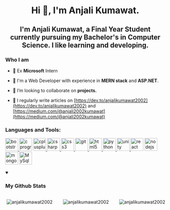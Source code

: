 <h1 align="center">Hi 👋, I'm Anjali Kumawat.</h1>

<h2 align="center">I'm Anjali Kumawat, a Final Year Student currently pursuing my Bachelor's in Computer Science. I like learning and developing.</h2>

### Who I am
- 🌟 Ex **Microsoft** Intern
  
- 🌱 I'm a Web Developer with experience in **MERN stack** and **ASP.NET**.

- 👯 I’m looking to collaborate on **projects.**

- 📝 I regularly write articles on [https://dev.to/anjalikumawat2002](https://dev.to/anjalikumawat2002) and [https://medium.com/@anjali2002kumawat](https://medium.com/@anjali2002kumawat)





<h3 align="left">Languages and Tools:</h3>






<p align="left"> <a href="https://getbootstrap.com" target="_blank" rel="noreferrer"> <img style="object-fit:contain" src="https://github.com/anjalikumawat2002/anjalikumawat2002/assets/75383853/f78d0349-9d3b-4e0e-8c99-e95bd6049591" alt="bootstrap" width="40" height="40"/> </a> <a href="https://www.cprogramming.com/" target="_blank" rel="noreferrer"> <img style="object-fit:contain" alt="c programming" src="https://github.com/anjalikumawat2002/anjalikumawat2002/assets/75383853/da15be03-6ad8-4b6c-9a70-3b18d9cff3ad" width="40" height="40"/></a> <a href="https://www.w3schools.com/cpp/" target="_blank" rel="noreferrer"> <img style="object-fit:contain" src="https://github.com/anjalikumawat2002/anjalikumawat2002/assets/75383853/b48d2e73-79ea-45dd-be18-c28fcda07410" alt="cplusplus" width="40" height="40"/> </a> <a href="https://www.w3schools.com/cs/" target="_blank" rel="noreferrer"> <img style="object-fit:contain" src="https://github.com/anjalikumawat2002/anjalikumawat2002/assets/75383853/a3238a20-b3a5-41cf-9e7f-bcfface56e64" alt="csharp" width="40" height="40"/> </a> <a href="https://www.w3schools.com/css/" target="_blank" rel="noreferrer"> <img style="object-fit:contain" src="https://github.com/anjalikumawat2002/anjalikumawat2002/assets/75383853/35998f7d-418f-457f-a3c7-99b8566bedcf" alt="css3" width="40" height="40"/> </a> <a href="https://git-scm.com/" target="_blank" rel="noreferrer"> <img style="object-fit:contain" src="https://www.vectorlogo.zone/logos/git-scm/git-scm-icon.svg" alt="git" width="40" height="40"/> </a>  <a href="https://www.w3.org/html/" target="_blank" rel="noreferrer"> <img style="object-fit:contain" src="https://github.com/anjalikumawat2002/anjalikumawat2002/assets/75383853/270d46c8-3f6a-4edb-be4d-61bc20beab43" alt="html5" width="40" height="40"/> </a>  <a href="https://www.python.org" target="_blank" rel="noreferrer"> <img style="object-fit:contain" src="https://github.com/anjalikumawat2002/anjalikumawat2002/assets/75383853/ba3e75fc-15b2-43ff-92a5-5d46a42f3eff" alt="python" width="40" height="40"/> </a>  <a href="https://unity.com/" target="_blank" rel="noreferrer"> <img style="object-fit:contain" src="https://www.vectorlogo.zone/logos/unity3d/unity3d-icon.svg" alt="unity" width="40" height="40"/> </a>  <a href="https://react.dev/" target="_blank" rel="noreferrer"> <img style="object-fit:contain" width="40" height="40" src="https://github.com/anjalikumawat2002/anjalikumawat2002/assets/75383853/dd0c20d1-8b61-4735-a454-ca824aaba72d" alt="react"/></a>  <a href="https://nodejs.org/en" target="_blank" rel="noreferrer"> <img style="object-fit:contain"  width="40" height="40" src="https://github.com/anjalikumawat2002/anjalikumawat2002/assets/75383853/a7e82f86-e061-4204-8834-1773cacd9ea5" alt="nodejs"/></a>  <a href="https://www.mongodb.com/" target="_blank" rel="noreferrer"> <img style="object-fit:contain" width="40" height="40" src="https://github.com/anjalikumawat2002/anjalikumawat2002/assets/75383853/61e888a3-f7ed-45da-9a9f-e2116cb4dd05" alt="mongoDB"/></a>  <a href="https://www.mysql.com/" target="_blank" rel="noreferrer"> <img style="object-fit:contain" width="40" height="40" src="https://github.com/anjalikumawat2002/anjalikumawat2002/assets/75383853/3b73f7fc-f9a5-48b9-84c6-fbd291070954" alt="MySql"/></a></p>







<details open>
  <summary> <h3>My Github Stats</h3></summary>
  <div style="display:flex; justify-content:space-between">
    <p>&nbsp;<img align="center" src="https://github-readme-stats.vercel.app/api?username=anjalikumawat2002&show_icons=true&locale=en" alt="anjalikumawat2002" /></p>
    <p>&nbsp;<img align="center" src="https://github-readme-stats.vercel.app/api/top-langs?username=anjalikumawat2002&show_icons=true&locale=en&layout=compact" alt="anjalikumawat2002" /></p> 
    <p>&nbsp;<img align="center" src="https://github-readme-streak-stats.herokuapp.com/?user=anjalikumawat2002&" alt="anjalikumawat2002" /></p>
  </div>
  

</details>
